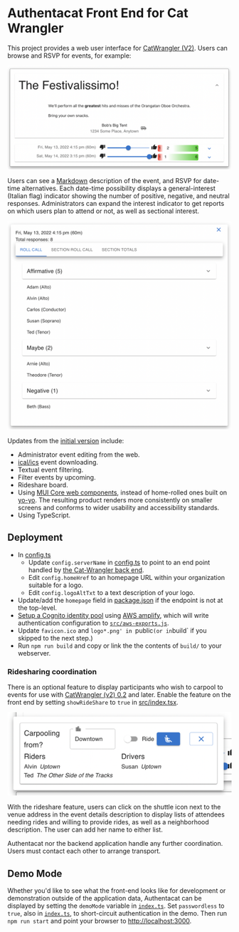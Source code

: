 # Authentacat Front End for Cat Wrangler

This project provides a web user interface for [CatWrangler (V2)](https://github.com/jonathanlb/cat-wrangler-v2).
Users can browse and RSVP for events, for example:

![Sample event description](docs/event-summary.png)

Users can see a [Markdown](https://www.markdownguide.org/basic-syntax/)
description of the event,
and RSVP for date-time alternatives.
Each date-time possibility displays a general-interest
(Italian flag) indicator showing the number of positive,
negative, and neutral responses.
Administrators can expand the interest indicator to get
reports on which users plan to attend or not, as well as sectional interest.

![Sample attendance report](docs/attendance-summary.png)

Updates from the [initial version](https://github.com/jonathanlb/cat-wrangler) include:

- Administrator event editing from the web.
- [ical/ics](https://icalendar.org) event downloading.
- Textual event filtering.
- Filter events by upcoming.
- Rideshare board.
- Using [MUI Core web components](https://mui.com/), instead of home-rolled ones built on [yo-yo](https://github.com/maxogden/yo-yo).  The resulting product renders more consistently on smaller screens and conforms to wider usability and accessibility standards.
- Using TypeScript.

## Deployment

- In [config.ts](src/config.ts)
  - Update `config.serverName` in [config.ts](src/config.ts) to point to an end point handled by [the Cat-Wrangler back end](https://github.com/jonathanlb/cat-wrangler-v2).
  - Edit `config.homeHref` to an homepage URL within your organization suitable for a logo.
  - Edit `config.logoAltTxt` to a text description of your logo.
- Update/add the `homepage` field in [package.json](package.json) if the endpoint is not at the top-level.
- [Setup a Cognito identity pool](https://docs.amplify.aws/lib/auth/getting-started/q/platform/js/)
using [AWS amplify](https://aws.amazon.com/amplify/),
which will write authentication configuration to 
[`src/aws-exports.js`](https://docs.amplify.aws/lib/client-configuration/configuring-amplify-categories/q/platform/js/).
- Update `favicon.ico` and `logo*.png' in `public` (or in `build` if you skipped to the next step.)
- Run `npm run build` and copy or link the the contents of `build/` to your webserver.

### Ridesharing coordination
There is an optional feature to display participants who wish
to carpool to events for use with
[CatWrangler (v2) 0.2](https://github.com/jonathanlb/cat-wrangler-v2/releases/tag/v0.2.0)
and later.
Enable the feature on the front end by setting `showRideShare` to `true` in
[src/index.tsx](src/index.tsx).

![Rideshare input form](docs/rideshare-form.png)

With the rideshare feature, users can click on the shuttle icon next to the venue address in the event details description to display lists of attendees needing rides and willing to provide rides, as well as a neighborhood description.
The user can add her name to either list.

Authentacat nor the backend application handle any further coordination.
Users must contact each other to arrange transport.
## Demo Mode

Whether you'd like to see what the front-end looks like for development or demonstration outside of the application data, Authentacat can be displayed by setting the `demoMode` variable in [`index.ts`](src/index.ts).
Set `passwordless` to `true`, also in [`index.ts`](src/index.ts), to short-circuit authentication in the demo.
Then run `npm run start` and point your browser to [http://localhost:3000](https://localhost:3000).

